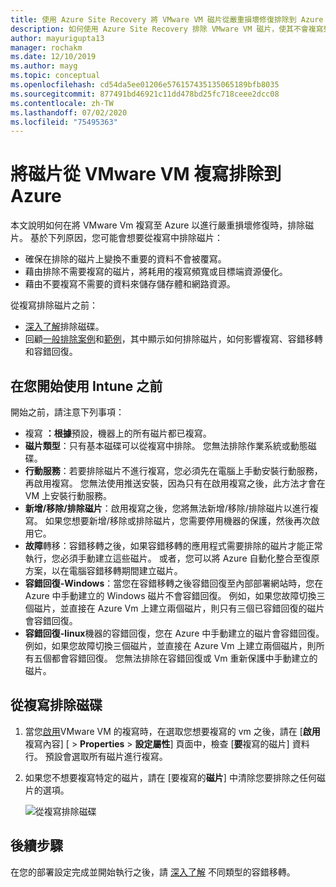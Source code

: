 ```yaml
---
title: 使用 Azure Site Recovery 將 VMware VM 磁片從嚴重損壞修復排除到 Azure
description: 如何使用 Azure Site Recovery 排除 VMware VM 磁片，使其不會複寫到 Azure。
author: mayurigupta13
manager: rochakm
ms.date: 12/10/2019
ms.author: mayg
ms.topic: conceptual
ms.openlocfilehash: cd54da5ee01206e576157435135065189bfb8035
ms.sourcegitcommit: 877491bd46921c11dd478bd25fc718ceee2dcc08
ms.contentlocale: zh-TW
ms.lasthandoff: 07/02/2020
ms.locfileid: "75495363"
---
```

# <a name="exclude-disks-from-vmware-vm-replication-to-azure"></a>將磁片從 VMware VM 複寫排除到 Azure

本文說明如何在將 VMware Vm 複寫至 Azure 以進行嚴重損壞修復時，排除磁片。 基於下列原因，您可能會想要從複寫中排除磁片：

- 確保在排除的磁片上變換不重要的資料不會被覆寫。
- 藉由排除不需要複寫的磁片，將耗用的複寫頻寬或目標端資源優化。
- 藉由不要複寫不需要的資料來儲存儲存體和網路資源。

從複寫排除磁片之前：

- [深入了解](exclude-disks-replication.md)排除磁碟。
- 回顧[一般排除案例](exclude-disks-replication.md#typical-scenarios)和[範例](exclude-disks-replication.md#example-1-exclude-the-sql-server-tempdb-disk)，其中顯示如何排除磁片，如何影響複寫、容錯移轉和容錯回復。

## <a name="before-you-start"></a>在您開始使用 Intune 之前

 開始之前，請注意下列事項：

- 複寫 **：根據**預設，機器上的所有磁片都已複寫。
- **磁片類型**：只有基本磁碟可以從複寫中排除。 您無法排除作業系統或動態磁碟。
- **行動服務**：若要排除磁片不進行複寫，您必須先在電腦上手動安裝行動服務，再啟用複寫。 您無法使用推送安裝，因為只有在啟用複寫之後，此方法才會在 VM 上安裝行動服務。  
- **新增/移除/排除磁片**：啟用複寫之後，您將無法新增/移除/排除磁片以進行複寫。 如果您想要新增/移除或排除磁片，您需要停用機器的保護，然後再次啟用它。
- **故障**轉移：容錯移轉之後，如果容錯移轉的應用程式需要排除的磁片才能正常執行，您必須手動建立這些磁片。 或者，您可以將 Azure 自動化整合至復原方案，以在電腦容錯移轉期間建立磁片。
- **容錯回復-Windows**：當您在容錯移轉之後容錯回復至內部部署網站時，您在 Azure 中手動建立的 Windows 磁片不會容錯回復。 例如，如果您故障切換三個磁片，並直接在 Azure Vm 上建立兩個磁片，則只有三個已容錯回復的磁片會容錯回復。
- **容錯回復-linux**機器的容錯回復，您在 Azure 中手動建立的磁片會容錯回復。 例如，如果您故障切換三個磁片，並直接在 Azure Vm 上建立兩個磁片，則所有五個都會容錯回復。 您無法排除在容錯回復或 Vm 重新保護中手動建立的磁片。



## <a name="exclude-disks-from-replication"></a>從複寫排除磁碟

1. 當您[啟用](site-recovery-hyper-v-site-to-azure.md)VMware VM 的複寫時，在選取您想要複寫的 vm 之後，請在 [**啟用**複寫內容] [  >  **Properties**  >  **設定屬性**] 頁面中，檢查 [**要**複寫的磁片] 資料行。 預設會選取所有磁片進行複寫。
2. 如果您不想要複寫特定的磁片，請在 [要複寫的**磁片**] 中清除您要排除之任何磁片的選項。 

    ![從複寫排除磁碟](./media/vmware-azure-exclude-disk/enable-replication-exclude-disk1.png)



## <a name="next-steps"></a>後續步驟
在您的部署設定完成並開始執行之後，請 [深入了解](failover-failback-overview.md) 不同類型的容錯移轉。
